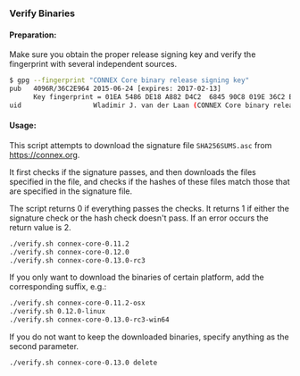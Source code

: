 ### Verify Binaries

#### Preparation:

Make sure you obtain the proper release signing key and verify the fingerprint with several independent sources.

```sh
$ gpg --fingerprint "CONNEX Core binary release signing key"
pub   4096R/36C2E964 2015-06-24 [expires: 2017-02-13]
      Key fingerprint = 01EA 5486 DE18 A882 D4C2  6845 90C8 019E 36C2 E964
uid                  Wladimir J. van der Laan (CONNEX Core binary release signing key) <laanwj@gmail.com>
```

#### Usage:

This script attempts to download the signature file `SHA256SUMS.asc` from https://connex.org.

It first checks if the signature passes, and then downloads the files specified in the file, and checks if the hashes of these files match those that are specified in the signature file.

The script returns 0 if everything passes the checks. It returns 1 if either the signature check or the hash check doesn't pass. If an error occurs the return value is 2.


```sh
./verify.sh connex-core-0.11.2
./verify.sh connex-core-0.12.0
./verify.sh connex-core-0.13.0-rc3
```

If you only want to download the binaries of certain platform, add the corresponding suffix, e.g.:

```sh
./verify.sh connex-core-0.11.2-osx
./verify.sh 0.12.0-linux
./verify.sh connex-core-0.13.0-rc3-win64
```

If you do not want to keep the downloaded binaries, specify anything as the second parameter.

```sh
./verify.sh connex-core-0.13.0 delete
```
